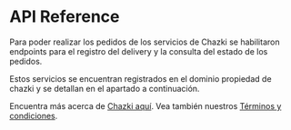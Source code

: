 # API Reference

Para poder realizar los pedidos de los servicios de Chazki se habilitaron endpoints para el registro del delivery y la consulta del estado de los pedidos.

Estos servicios se encuentran registrados en el dominio propiedad de chazki y se detallan en el apartado a continuación.

Encuentra más acerca de [Chazki aquí](https://chazki.com/#/). Vea también nuestros [Términos y condiciones](https://chazki.com/tyc.html).
